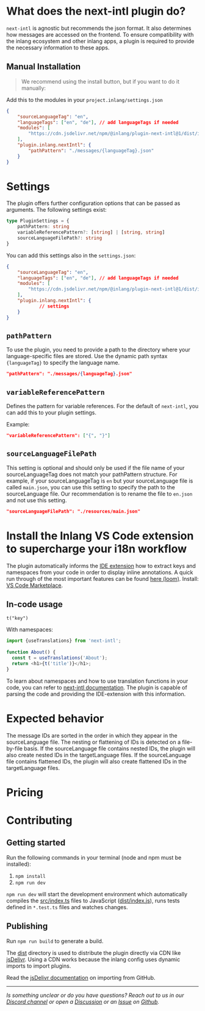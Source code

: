 # What does the next-intl plugin do?

`next-intl` is agnostic but recommends the json format. It also determines how messages are accessed on the frontend. To ensure compatibility with the inlang ecosystem and other inlang apps, a plugin is required to provide the necessary information to these apps.

## Manual Installation

> We recommend using the install button, but if you want to do it manually:

Add this to the modules in your `project.inlang/settings.json`

```json
{
	"sourceLanguageTag": "en",
	"languageTags": ["en", "de"], // add languageTags if needed
	"modules": [
		"https://cdn.jsdelivr.net/npm/@inlang/plugin-next-intl@1/dist/index.js",
  	],
	"plugin.inlang.nextIntl": {
    	"pathPattern": "./messages/{languageTag}.json"
  	}
}
```

# Settings

The plugin offers further configuration options that can be passed as arguments. The following settings exist:

```typescript
type PluginSettings = {
	pathPattern: string
	variableReferencePattern?: [string] | [string, string]
	sourceLanguageFilePath?: string
}
```

You can add this settings also in the `settings.json`:

```json
{
	"sourceLanguageTag": "en",
	"languageTags": ["en", "de"], // add languageTags if needed
	"modules": [
		"https://cdn.jsdelivr.net/npm/@inlang/plugin-next-intl@1/dist/index.js",
  	],
	"plugin.inlang.nextIntl": {
    		// settings
  	}
}
```

## `pathPattern`

To use the plugin, you need to provide a path to the directory where your language-specific files are stored. Use the dynamic path syntax `{languageTag}` to specify the language name.

```json
"pathPattern": "./messages/{languageTag}.json"
```

## `variableReferencePattern`

Defines the pattern for variable references. For the default of `next-intl`, you can add this to your plugin settings.

Example:

```json
"variableReferencePattern": ["{", "}"]
```

## `sourceLanguageFilePath`

This setting is optional and should only be used if the file name of your sourceLanguageTag does not match your pathPattern structure. For example, if your sourceLanguageTag is `en` but your sourceLanguage file is called `main.json`, you can use this setting to specify the path to the sourceLanguage file. Our recommendation is to rename the file to `en.json` and not use this setting.

```json
"sourceLanguageFilePath": "./resources/main.json"
```

# Install the Inlang VS Code extension to supercharge your i18n workflow

The plugin automatically informs the [IDE extension](https://inlang.com/m/r7kp499g/app-inlang-ideExtension) how to extract keys and namespaces from your code in order to display inline annotations. A quick run through of the most important features can be found [here (loom)](https://www.loom.com/share/68bc13eceb454a8fa69a7cfec5569b8a). Install: [VS Code Marketplace](https://marketplace.visualstudio.com/items?itemName=inlang.vs-code-extension).

## In-code usage

`t("key")`

With namespaces:

```ts
import {useTranslations} from 'next-intl';
 
function About() {
  const t = useTranslations('About');
  return <h1>{t('title')}</h1>;
}
```

To learn about namespaces and how to use translation functions in your code, you can refer to [next-intl documentation](https://next-intl-docs.vercel.app/docs/usage/messages). The plugin is capable of parsing the code and providing the IDE-extension with this information.

# Expected behavior

The message IDs are sorted in the order in which they appear in the sourceLanguage file. The nesting or flattening of IDs is detected on a file-by-file basis. If the sourceLanguage file contains nested IDs, the plugin will also create nested IDs in the targetLanguage files. If the sourceLanguage file contains flattened IDs, the plugin will also create flattened IDs in the targetLanguage files.

# Pricing 

<doc-dev-tool-pricing></doc-dev-tool-pricing>

# Contributing

## Getting started

Run the following commands in your terminal (node and npm must be installed):

1. `npm install`
2. `npm run dev`

`npm run dev` will start the development environment which automatically compiles the [src/index.ts](#getting-started) files to JavaScript ([dist/index.js](#getting-started)), runs tests defined in `*.test.ts` files and watches changes.

## Publishing

Run `npm run build` to generate a build.

The [dist](./dist/) directory is used to distribute the plugin directly via CDN like [jsDelivr](https://www.jsdelivr.com/). Using a CDN works because the inlang config uses dynamic imports to import plugins.

Read the [jsDelivr documentation](https://www.jsdelivr.com/?docs=gh) on importing from GitHub.

---

_Is something unclear or do you have questions? Reach out to us in our [Discord channel](https://discord.gg/9vUg7Rr) or open a [Discussion](https://github.com/opral/monorepo/discussions) or an [Issue](https://github.com/opral/monorepo/issues) on [Github](https://github.com/opral/monorepo)._